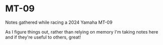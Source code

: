 # MT-09
Notes gathered while racing a 2024 Yamaha MT-09

As I figure things out, rather than relying on memory I'm taking notes here and if they're useful to others, great!
